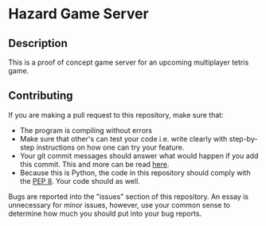 # Hazard Game Server

## Description
This is a proof of concept game server for an upcoming multiplayer tetris game.

## Contributing
If you are making a pull request to this repository, make sure that:
* The program is compiling without errors
* Make sure that other's can test your code i.e. write clearly with step-by-step instructions on how one can try your feature.
* Your git commit messages should answer what would happen if you add this commit. This and more can be read [here](https://chris.beams.io/posts/git-commit/).
* Because this is Python, the code in this repository should comply with the [PEP 8](https://www.python.org/dev/peps/pep-0008/#string-quotes). Your code should as well.

Bugs are reported into the "issues" section of this repository. An essay is unnecessary for minor issues, however, use your common sense to determine how much you should put into your bug reports.
